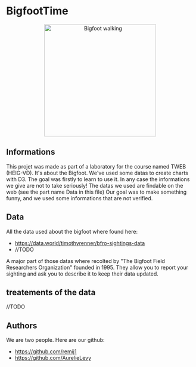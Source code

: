 # BigfootTime
<p align="center"> 
    <img width="300" alt="Bigfoot walking" src="docs/resources/images/gif/walking.gif">
 </p>

## Informations
This projet was made as part of a laboratory for the course named TWEB (HEIG-VD).
It's about the Bigfoot. We've used some datas to create charts with D3. The goal was firstly to learn to use it. In any case the informations we give are not to take seriously! The datas we used are findable on the web (see the part name Data in this file)
Our goal was to make something funny, and we used some informations that are not verified.

## Data
All the data used about the bigfoot where found here:
* https://data.world/timothyrenner/bfro-sightings-data
* //TODO

A major part of those datas where recolted by "The Bigfoot Field Researchers Organization" founded in 1995. They allow you to report your sighting and ask you to describe it to keep their data updated.

## treatements of the data
//TODO

## Authors
We are two people. Here are our github:
 * https://github.com/remij1
 * https://github.com/AurelieLevy

